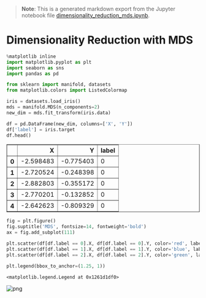 >**Note**: This is a generated markdown export from the Jupyter notebook file [dimensionality_reduction_mds.ipynb](dimensionality_reduction_mds.ipynb).

# Dimensionality Reduction with MDS


```python
%matplotlib inline
import matplotlib.pyplot as plt
import seaborn as sns
import pandas as pd

from sklearn import manifold, datasets
from matplotlib.colors import ListedColormap


```


```python
iris = datasets.load_iris()
mds = manifold.MDS(n_components=2)
new_dim = mds.fit_transform(iris.data)
```


```python
df = pd.DataFrame(new_dim, columns=['X', 'Y'])
df['label'] = iris.target
df.head()
```




<div>
<table border="1" class="dataframe">
  <thead>
    <tr style="text-align: right;">
      <th></th>
      <th>X</th>
      <th>Y</th>
      <th>label</th>
    </tr>
  </thead>
  <tbody>
    <tr>
      <th>0</th>
      <td>-2.598483</td>
      <td>-0.775403</td>
      <td>0</td>
    </tr>
    <tr>
      <th>1</th>
      <td>-2.720524</td>
      <td>-0.248398</td>
      <td>0</td>
    </tr>
    <tr>
      <th>2</th>
      <td>-2.882803</td>
      <td>-0.355172</td>
      <td>0</td>
    </tr>
    <tr>
      <th>3</th>
      <td>-2.770201</td>
      <td>-0.132852</td>
      <td>0</td>
    </tr>
    <tr>
      <th>4</th>
      <td>-2.642623</td>
      <td>-0.809329</td>
      <td>0</td>
    </tr>
  </tbody>
</table>
</div>




```python
fig = plt.figure()
fig.suptitle('MDS', fontsize=14, fontweight='bold')
ax = fig.add_subplot(111)

plt.scatter(df[df.label == 0].X, df[df.label == 0].Y, color='red', label=iris.target_names[0])
plt.scatter(df[df.label == 1].X, df[df.label == 1].Y, color='blue', label=iris.target_names[1])
plt.scatter(df[df.label == 2].X, df[df.label == 2].Y, color='green', label=iris.target_names[2])

plt.legend(bbox_to_anchor=(1.25, 1))
```




    <matplotlib.legend.Legend at 0x1261d1df0>




    
![png](dimensionality_reduction_mds_files/dimensionality_reduction_mds_4_1.png)
    
